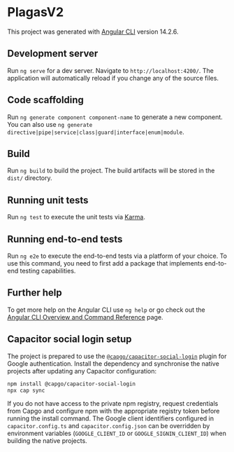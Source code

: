 # PlagasV2

This project was generated with [Angular CLI](https://github.com/angular/angular-cli) version 14.2.6.

## Development server

Run `ng serve` for a dev server. Navigate to `http://localhost:4200/`. The application will automatically reload if you change any of the source files.

## Code scaffolding

Run `ng generate component component-name` to generate a new component. You can also use `ng generate directive|pipe|service|class|guard|interface|enum|module`.

## Build

Run `ng build` to build the project. The build artifacts will be stored in the `dist/` directory.

## Running unit tests

Run `ng test` to execute the unit tests via [Karma](https://karma-runner.github.io).

## Running end-to-end tests

Run `ng e2e` to execute the end-to-end tests via a platform of your choice. To use this command, you need to first add a package that implements end-to-end testing capabilities.

## Further help

To get more help on the Angular CLI use `ng help` or go check out the [Angular CLI Overview and Command Reference](https://angular.io/cli) page.

## Capacitor social login setup

The project is prepared to use the [`@capgo/capacitor-social-login`](https://github.com/Cap-go/capacitor-social-login) plugin for Google authentication. Install the dependency and synchronise the native projects after updating any Capacitor configuration:

```bash
npm install @capgo/capacitor-social-login
npx cap sync
```

If you do not have access to the private npm registry, request credentials from Capgo and configure npm with the appropriate registry token before running the install command. The Google client identifiers configured in `capacitor.config.ts` and `capacitor.config.json` can be overridden by environment variables (`GOOGLE_CLIENT_ID` or `GOOGLE_SIGNIN_CLIENT_ID`) when building the native projects.
